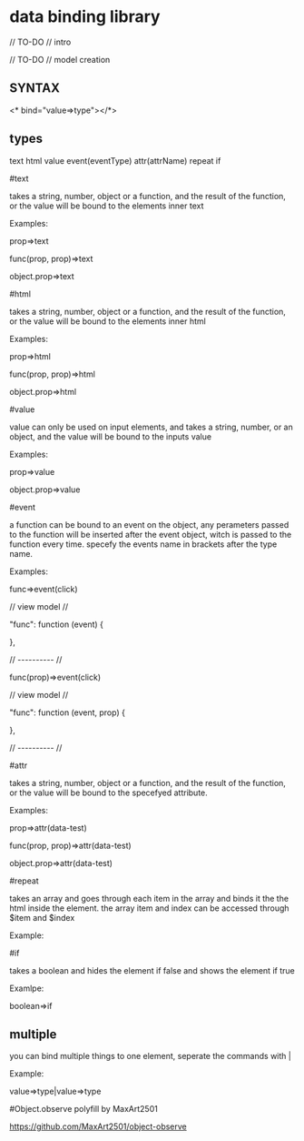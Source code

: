 data binding library
====================

// TO-DO // intro

// TO-DO // model creation

SYNTAX
------

<\* bind="value=>type"></*>

types
-----

text
html
value
event(eventType)
attr(attrName)
repeat
if

#text

takes a string, number, object or a function, and the result of the function, or the value will be bound to the elements inner text

Examples:

prop=>text

func(prop, prop)=>text

object.prop=>text


#html

takes a string, number, object or a function, and the result of the function, or the value will be bound to the elements inner html

Examples:

prop=>html

func(prop, prop)=>html

object.prop=>html


#value

value can only be used on input elements, and takes a string, number, or an object, and the value will be bound to the inputs value

Examples:

prop=>value

object.prop=>value

#event

a function can be bound to an event on the object, any perameters passed to the function will be inserted after the event object, witch is passed to the function every time. specefy the events name in brackets after the type name.

Examples:

func=>event(click)

// view model //

"func": function (event) {

},

// ---------- //

func(prop)=>event(click)

// view model //

"func": function (event, prop) {

},

// ---------- //

#attr

takes a string, number, object or a function, and the result of the function, or the value will be bound to the specefyed attribute.

Examples:

prop=>attr(data-test)

func(prop, prop)=>attr(data-test)

object.prop=>attr(data-test)

#repeat

takes an array and goes through each item in the array and binds it the the html inside the element. the array item and index can be accessed through $item and $index

Example:

<div bind="array=>repeat">

<p bind="$item=>text|$index=>attr(data-i)"></p>

</div>

#if

takes a boolean and hides the element if false and shows the element if true

Examlpe:

boolean=>if

multiple
--------

you can bind multiple things to one element, seperate the commands with | 

Example:

value=>type|value=>type


#Object.observe polyfill by MaxArt2501

https://github.com/MaxArt2501/object-observe


